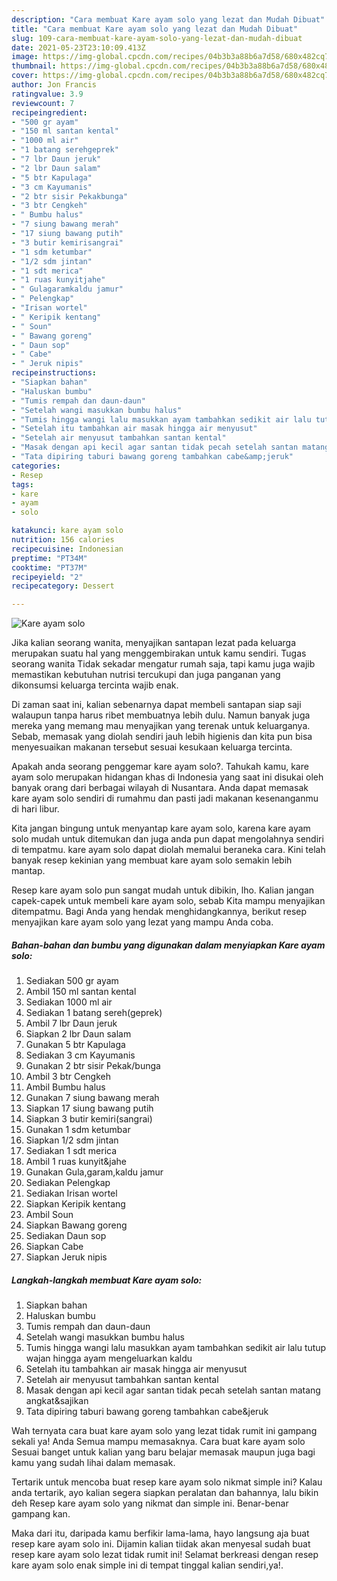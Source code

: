 ```yaml
---
description: "Cara membuat Kare ayam solo yang lezat dan Mudah Dibuat"
title: "Cara membuat Kare ayam solo yang lezat dan Mudah Dibuat"
slug: 109-cara-membuat-kare-ayam-solo-yang-lezat-dan-mudah-dibuat
date: 2021-05-23T23:10:09.413Z
image: https://img-global.cpcdn.com/recipes/04b3b3a88b6a7d58/680x482cq70/kare-ayam-solo-foto-resep-utama.jpg
thumbnail: https://img-global.cpcdn.com/recipes/04b3b3a88b6a7d58/680x482cq70/kare-ayam-solo-foto-resep-utama.jpg
cover: https://img-global.cpcdn.com/recipes/04b3b3a88b6a7d58/680x482cq70/kare-ayam-solo-foto-resep-utama.jpg
author: Jon Francis
ratingvalue: 3.9
reviewcount: 7
recipeingredient:
- "500 gr ayam"
- "150 ml santan kental"
- "1000 ml air"
- "1 batang serehgeprek"
- "7 lbr Daun jeruk"
- "2 lbr Daun salam"
- "5 btr Kapulaga"
- "3 cm Kayumanis"
- "2 btr sisir Pekakbunga"
- "3 btr Cengkeh"
- " Bumbu halus"
- "7 siung bawang merah"
- "17 siung bawang putih"
- "3 butir kemirisangrai"
- "1 sdm ketumbar"
- "1/2 sdm jintan"
- "1 sdt merica"
- "1 ruas kunyitjahe"
- " Gulagaramkaldu jamur"
- " Pelengkap"
- "Irisan wortel"
- " Keripik kentang"
- " Soun"
- " Bawang goreng"
- " Daun sop"
- " Cabe"
- " Jeruk nipis"
recipeinstructions:
- "Siapkan bahan"
- "Haluskan bumbu"
- "Tumis rempah dan daun-daun"
- "Setelah wangi masukkan bumbu halus"
- "Tumis hingga wangi lalu masukkan ayam tambahkan sedikit air lalu tutup wajan hingga ayam mengeluarkan kaldu"
- "Setelah itu tambahkan air masak hingga air menyusut"
- "Setelah air menyusut tambahkan santan kental"
- "Masak dengan api kecil agar santan tidak pecah setelah santan matang angkat&amp;sajikan"
- "Tata dipiring taburi bawang goreng tambahkan cabe&amp;jeruk"
categories:
- Resep
tags:
- kare
- ayam
- solo

katakunci: kare ayam solo 
nutrition: 156 calories
recipecuisine: Indonesian
preptime: "PT34M"
cooktime: "PT37M"
recipeyield: "2"
recipecategory: Dessert

---
```



![Kare ayam solo](https://img-global.cpcdn.com/recipes/04b3b3a88b6a7d58/680x482cq70/kare-ayam-solo-foto-resep-utama.jpg)

Jika kalian seorang wanita, menyajikan santapan lezat pada keluarga merupakan suatu hal yang menggembirakan untuk kamu sendiri. Tugas seorang  wanita Tidak sekadar mengatur rumah saja, tapi kamu juga wajib memastikan kebutuhan nutrisi tercukupi dan juga panganan yang dikonsumsi keluarga tercinta wajib enak.

Di zaman  saat ini, kalian sebenarnya dapat membeli santapan siap saji walaupun tanpa harus ribet membuatnya lebih dulu. Namun banyak juga mereka yang memang mau menyajikan yang terenak untuk keluarganya. Sebab, memasak yang diolah sendiri jauh lebih higienis dan kita pun bisa menyesuaikan makanan tersebut sesuai kesukaan keluarga tercinta. 



Apakah anda seorang penggemar kare ayam solo?. Tahukah kamu, kare ayam solo merupakan hidangan khas di Indonesia yang saat ini disukai oleh banyak orang dari berbagai wilayah di Nusantara. Anda dapat memasak kare ayam solo sendiri di rumahmu dan pasti jadi makanan kesenanganmu di hari libur.

Kita jangan bingung untuk menyantap kare ayam solo, karena kare ayam solo mudah untuk ditemukan dan juga anda pun dapat mengolahnya sendiri di tempatmu. kare ayam solo dapat diolah memalui beraneka cara. Kini telah banyak resep kekinian yang membuat kare ayam solo semakin lebih mantap.

Resep kare ayam solo pun sangat mudah untuk dibikin, lho. Kalian jangan capek-capek untuk membeli kare ayam solo, sebab Kita mampu menyajikan ditempatmu. Bagi Anda yang hendak menghidangkannya, berikut resep menyajikan kare ayam solo yang lezat yang mampu Anda coba.

<!--inarticleads1-->

##### Bahan-bahan dan bumbu yang digunakan dalam menyiapkan Kare ayam solo:

1. Sediakan 500 gr ayam
1. Ambil 150 ml santan kental
1. Sediakan 1000 ml air
1. Sediakan 1 batang sereh(geprek)
1. Ambil 7 lbr Daun jeruk
1. Siapkan 2 lbr Daun salam
1. Gunakan 5 btr Kapulaga
1. Sediakan 3 cm Kayumanis
1. Gunakan 2 btr sisir Pekak/bunga
1. Ambil 3 btr Cengkeh
1. Ambil  Bumbu halus
1. Gunakan 7 siung bawang merah
1. Siapkan 17 siung bawang putih
1. Siapkan 3 butir kemiri(sangrai)
1. Gunakan 1 sdm ketumbar
1. Siapkan 1/2 sdm jintan
1. Sediakan 1 sdt merica
1. Ambil 1 ruas kunyit&amp;jahe
1. Gunakan  Gula,garam,kaldu jamur
1. Sediakan  Pelengkap
1. Sediakan Irisan wortel
1. Siapkan  Keripik kentang
1. Ambil  Soun
1. Siapkan  Bawang goreng
1. Sediakan  Daun sop
1. Siapkan  Cabe
1. Siapkan  Jeruk nipis




<!--inarticleads2-->

##### Langkah-langkah membuat Kare ayam solo:

1. Siapkan bahan
1. Haluskan bumbu
1. Tumis rempah dan daun-daun
1. Setelah wangi masukkan bumbu halus
1. Tumis hingga wangi lalu masukkan ayam tambahkan sedikit air lalu tutup wajan hingga ayam mengeluarkan kaldu
1. Setelah itu tambahkan air masak hingga air menyusut
1. Setelah air menyusut tambahkan santan kental
1. Masak dengan api kecil agar santan tidak pecah setelah santan matang angkat&amp;sajikan
1. Tata dipiring taburi bawang goreng tambahkan cabe&amp;jeruk




Wah ternyata cara buat kare ayam solo yang lezat tidak rumit ini gampang sekali ya! Anda Semua mampu memasaknya. Cara buat kare ayam solo Sesuai banget untuk kalian yang baru belajar memasak maupun juga bagi kamu yang sudah lihai dalam memasak.

Tertarik untuk mencoba buat resep kare ayam solo nikmat simple ini? Kalau anda tertarik, ayo kalian segera siapkan peralatan dan bahannya, lalu bikin deh Resep kare ayam solo yang nikmat dan simple ini. Benar-benar gampang kan. 

Maka dari itu, daripada kamu berfikir lama-lama, hayo langsung aja buat resep kare ayam solo ini. Dijamin kalian tiidak akan menyesal sudah buat resep kare ayam solo lezat tidak rumit ini! Selamat berkreasi dengan resep kare ayam solo enak simple ini di tempat tinggal kalian sendiri,ya!.

